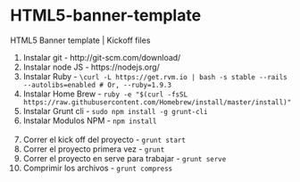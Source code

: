 # HTML5-banner-template
HTML5 Banner template | Kickoff files

<ol>
  <li>Instalar git - http://git-scm.com/download/</li>
  <li>Instalar node JS - https://nodejs.org/</li>
  <li>Instalar Ruby - <code>\curl -L https://get.rvm.io | bash -s stable --rails --autolibs=enabled # Or, --ruby=1.9.3</code></li>
  <li>Instalar Home Brew - <code>ruby -e "$(curl -fsSL https://raw.githubusercontent.com/Homebrew/install/master/install)"</code></li>
  <li>Instalar Grunt cli - <code>sudo npm install -g grunt-cli</code></li>
  <li>Instalar Modulos NPM - <code>npm install</code></li>
  <br/>
  <li>Correr el kick off del proyecto - <code>grunt start</code></li>
  <li>Correr el proyecto primera vez - <code>grunt</code></li>
  <li>Correr el proyecto en serve para trabajar - <code>grunt serve</code></li>
  <li>Comprimir los archivos - <code>grunt compress</code></li>
</ol>
